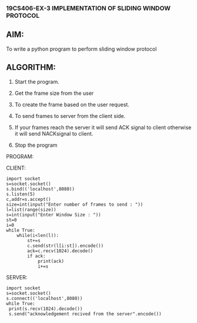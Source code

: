 ### 19CS406-EX-3 IMPLEMENTATION OF SLIDING WINDOW PROTOCOL
## AIM:
To write a python program to perform sliding window protocol

## ALGORITHM:

1. Start the program.

2. Get the frame size from the user

3. To create the frame based on the user request.

4. To send frames to server from the client side.

5. If your frames reach the server it will send ACK signal to client otherwise it will send NACKsignal to client.

6. Stop the program

PROGRAM:

CLIENT:
```
import socket
s=socket.socket()
s.bind(('localhost',8080))
s.listen(5)
c,addr=s.accept()
size=int(input("Enter number of frames to send : "))
l=list(range(size))
s=int(input("Enter Window Size : "))
st=0
i=0
while True:
    while(i<len(l)):
        st+=s
        c.send(str(l[i:st]).encode())
        ack=c.recv(1024).decode()
        if ack:
            print(ack)
            i+=s
 ```
SERVER:
```
import socket
s=socket.socket()
s.connect(('localhost',8080))
while True:
 print(s.recv(1024).decode())
 s.send("acknowledgement recived from the server".encode())
 ```
